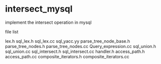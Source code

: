 # intersect_mysql
implement the intersect operation in mysql

file list

lex.h
sql_lex.h
sql_lex.cc
sql_yacc.yy
parse_tree_node_base.h
parse_tree_nodes.h
parse_tree_nodes.cc
Query_expression.cc
sql_union.h
sql_union.cc
sql_intersect.h
sql_intersect.cc
handler.h
access_path.h
access_path.cc
composite_iterators.h
composite_iterators.cc
